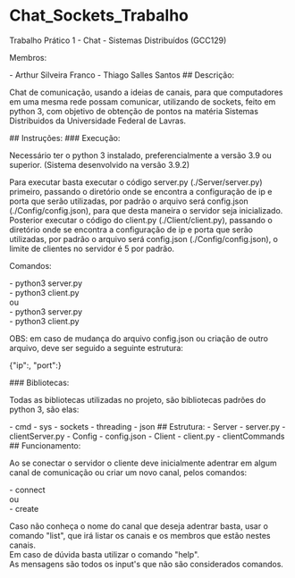 # Chat_Sockets_Trabalho
<p>Trabalho Prático 1 - Chat - Sistemas Distribuídos (GCC129)</p>
</p>Membros:</p>
- Arthur Silveira Franco
- Thiago Salles Santos
## Descrição:
<p>Chat de comunicação, usando a ideias de canais, para que computadores em uma mesma rede possam comunicar, utilizando de sockets, feito em python 3, com objetivo de obtenção de pontos na matéria Sistemas Distribuidos da Universidade Federal de Lavras.</p>
## Instruções:
### Execução:
<p>Necessário ter o python 3 instalado, preferencialmente a versão 3.9 ou superior. (Sistema desenvolvido na versão 3.9.2)</p>
<p>Para executar basta executar o código server.py (./Server/server.py) primeiro, passando o diretório onde se encontra a configuração de ip e porta que serão utilizadas, por padrão o arquivo será config.json (./Config/config.json), para que desta maneira o servidor seja inicializado.<br/> Posterior executar o código do client.py (./Client/client.py), passando o diretório onde se encontra a configuração de ip e porta que serão utilizadas, por padrão o arquivo será config.json (./Config/config.json), o limite de clientes no servidor é 5 por padrão.</p>
<p>Comandos:</p>
<p>
- python3 server.py <br/>
- python3 client.py <br/>
ou <br/>
- python3 server.py <dir_configurações> <br/>
- python3 client.py <dir_configurações> <br/>
</p>
<p>OBS: em caso de mudança do arquivo config.json ou criação de outro arquivo, deve ser seguido a seguinte estrutura:</p>
<p>{"ip":<ip_escolhido>, "port":<porta_escolhida>}</p>
### Bibliotecas:
<p>Todas as bibliotecas utilizadas no projeto, são bibliotecas padrões do python 3, são elas:</p>
- cmd
- sys
- sockets
- threading
- json
## Estrutura:
- Server
	- server.py
	- clientServer.py
- Config
	- config.json
- Client
	- client.py
	- clientCommands
## Funcionamento:
<p>Ao se conectar o servidor o cliente deve inicialmente adentrar em algum canal de comunicação ou criar um novo canal, pelos comandos:</p>
<p>
- connect <nome_canal> <br/>
ou <br/>
- create <nome_canal> <br/>
</p>
<p>Caso não conheça o nome do canal que deseja adentrar basta, usar o comando "list", que irá listar os canais e os membros que estão nestes canais.<br/> Em caso de dúvida basta utilizar o comando "help".<br/> As mensagens são todos os input's que não são considerados comandos.</p>